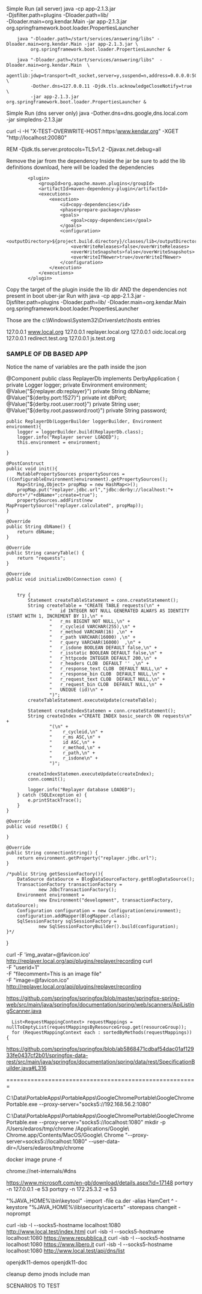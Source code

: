 Simple Run (all server)
java -cp app-2.1.3.jar \
-Djsfilter.path=plugins -Dloader.path=lib/ \
-Dloader.main=org.kendar.Main -jar app-2.1.3.jar\
org.springframework.boot.loader.PropertiesLauncher

        java "-Dloader.path=/start/services/answering/libs" -Dloader.main=org.kendar.Main -jar app-2.1.3.jar \
        	 org.springframework.boot.loader.PropertiesLauncher &

        java "-Dloader.path=/start/services/answering/libs"  -Dloader.main=org.kendar.Main  \
        	 -agentlib:jdwp=transport=dt_socket,server=y,suspend=n,address=0.0.0.0:5005 \
        	 -Dother.dns=127.0.0.11 -Djdk.tls.acknowledgeCloseNotify=true \
        	 -jar app-2.1.3.jar org.springframework.boot.loader.PropertiesLauncher &

Simple Run (dns server only)
java -Dother.dns=dns.google,dns.local.com \
-jar simpledns-2.1.3.jar

curl -i -H "X-TEST-OVERWRITE-HOST:https:\\www.kendar.org" -XGET "http://localhost:20080"

REM  -Djdk.tls.server.protocols=TLSv1.2 -Djavax.net.debug=all



Remove the jar from the dependency
Inside the jar be sure to add the lib definitions download, here will be loaded the dependencies

            <plugin>
                <groupId>org.apache.maven.plugins</groupId>
                <artifactId>maven-dependency-plugin</artifactId>
                <executions>
                    <execution>
                        <id>copy-dependencies</id>
                        <phase>prepare-package</phase>
                        <goals>
                            <goal>copy-dependencies</goal>
                        </goals>
                        <configuration>
                            <outputDirectory>${project.build.directory}/classes/lib</outputDirectory>
                            <overWriteReleases>false</overWriteReleases>
                            <overWriteSnapshots>false</overWriteSnapshots>
                            <overWriteIfNewer>true</overWriteIfNewer>
                        </configuration>
                    </execution>
                </executions>
            </plugin>

Copy the target of the plugin inside the lib dir AND the dependencies not present in boot uber-jar
Run with
java -cp app-2.1.3.jar -Djsfilter.path=plugins -Dloader.path=lib/ -Dloader.main=org.kendar.Main org.springframework.boot.loader.PropertiesLauncher

Those are the c:\Windows\System32\Drivers\etc\hosts entries

127.0.0.1 www.local.org
127.0.0.1 replayer.local.org
127.0.0.1 oidc.local.org
127.0.0.1 redirect.test.org
127.0.0.1 js.test.org


### SAMPLE OF DB BASED APP

Notice the name of variables are the path inside the json

@Component
public class ReplayerDb implements DerbyApplication {
private Logger logger;
private Environment environment;
@Value("${replayer.db:replayer}")
private String dbName;
@Value("${derby.port:1527}")
private int dbPort;
@Value("${derby.root.user:root}")
private String user;
@Value("${derby.root.password:root}")
private String password;

    public ReplayerDb(LoggerBuilder loggerBuilder, Environment environment){
        logger = loggerBuilder.build(ReplayerDb.class);
        logger.info("Replayer server LOADED");
        this.environment = environment;

    }

    @PostConstruct
    public void init(){
        MutablePropertySources propertySources = ((ConfigurableEnvironment)environment).getPropertySources();
        Map<String,Object> propMap = new HashMap<>();
        propMap.put("replayer.jdbc.url","jdbc:derby://localhost:"+ dbPort+"/"+dbName+";create=true");
        propertySources.addFirst(new MapPropertySource("replayer.calculated", propMap));
    }

    @Override
    public String dbName() {
        return dbName;
    }

    @Override
    public String canaryTable() {
        return "requests";
    }

    @Override
    public void initializeDb(Connection conn) {


        try {
            Statement createTableStatement = conn.createStatement();
            String createTable = "CREATE TABLE requests(\n" +
                    "   id INTEGER NOT NULL GENERATED ALWAYS AS IDENTITY (START WITH 1, INCREMENT BY 1),\n" +
                    "   r_ms BIGINT NOT NULL,\n" +
                    "   r_cycleid VARCHAR(255),\n" +
                    "   r_method VARCHAR(16) ,\n" +
                    "   r_path VARCHAR(16000) ,\n" +
                    "   r_query VARCHAR(16000)  ,\n" +
                    "   r_isdone BOOLEAN DEFAULT false,\n" +
                    "   r_isstatic BOOLEAN DEFAULT false,\n" +
                    "   r_httpcode INTEGER DEFAULT 200,\n" +
                    "   r_headers CLOB  DEFAULT '' ,\n" +
                    "   r_response_text CLOB  DEFAULT NULL,\n" +
                    "   r_response_bin CLOB  DEFAULT NULL,\n" +
                    "   r_request_text CLOB  DEFAULT NULL,\n" +
                    "   r_request_bin CLOB  DEFAULT NULL,\n" +
                    "   UNIQUE (id)\n" +
                    ")";
            createTableStatement.executeUpdate(createTable);

            Statement createIndexStatemen = conn.createStatement();
            String createIndex ="CREATE INDEX basic_search ON requests\n" +
                    "(\n" +
                    "    r_cycleid,\n" +
                    "    r_ms ASC,\n" +
                    "    id ASC,\n" +
                    "    r_method,\n" +
                    "    r_path,\n" +
                    "    r_isdone\n" +
                    ")";

            createIndexStatemen.executeUpdate(createIndex);
            conn.commit();

            logger.info("Replayer database LOADED");
        } catch (SQLException e) {
            e.printStackTrace();
        }
    }

    @Override
    public void resetDb() {

    }

    @Override
    public String connectionString() {
        return environment.getProperty("replayer.jdbc.url");
    }

    /*public String getSessionFactory(){
        DataSource dataSource = BlogDataSourceFactory.getBlogDataSource();
        TransactionFactory transactionFactory =
                new JdbcTransactionFactory();
        Environment environment =
                new Environment("development", transactionFactory, dataSource);
        Configuration configuration = new Configuration(environment);
        configuration.addMapper(BlogMapper.class);
        SqlSessionFactory sqlSessionFactory =
                new SqlSessionFactoryBuilder().build(configuration);
    }*/
}



curl -F 'img_avatar=@favicon.ico' http://replayer.local.org/api/plugins/replayer/recording
curl \
-F "userid=1" \
-F "filecomment=This is an image file" \
-F "image=@favicon.ico" \
http://replayer.local.org/api/plugins/replayer/recording



https://github.com/springfox/springfox/blob/master/springfox-spring-web/src/main/java/springfox/documentation/spring/web/scanners/ApiListingScanner.java

      List<RequestMappingContext> requestMappings = nullToEmptyList(requestMappingsByResourceGroup.get(resourceGroup));
      for (RequestMappingContext each : sortedByMethods(requestMappings)) {

https://github.com/springfox/springfox/blob/ab5868471cdbaf54dac01af12933fe0437cf2b01/springfox-data-rest/src/main/java/springfox/documentation/spring/data/rest/SpecificationBuilder.java#L316


=======================================================


C:\Data\PortableApps\PortableApps\GoogleChromePortable\GoogleChromePortable.exe --proxy-server="socks5://192.168.56.2:1080"

C:\Data\PortableApps\PortableApps\GoogleChromePortable\GoogleChromePortable.exe --proxy-server="socks5://localhost:1080"
mkdir -p /Users/edaros/tmp/chrome
/Applications/Google\ Chrome.app/Contents/MacOS/Google\ Chrome "--proxy-server=socks5://localhost:1080" --user-data-dir=/Users/edaros/tmp/chrome


docker image prune -f

chrome://net-internals/#dns


https://www.microsoft.com/en-gb/download/details.aspx?id=17148
portqry -n 127.0.0.1 -e 53
portqry -n 172.25.3.2 -e 53

"%JAVA_HOME%\bin\keytool" -import -file ca.der -alias HamCert ^
-keystore "%JAVA_HOME%\lib\security\cacerts" -storepass changeit -noprompt



curl -isb -I --socks5-hostname localhost:1080 http://www.local.test/index.html
curl -isb -I --socks5-hostname localhost:1080 https://www.repubblica.it
curl -isb -I --socks5-hostname localhost:1080 https://www.libero.it
curl -isb -I --socks5-hostname localhost:1080 http://www.local.test/api/dns/list


openjdk11-demos
openjdk11-doc

cleanup
demo
jmods
include
man


SCENARIOS TO TEST






